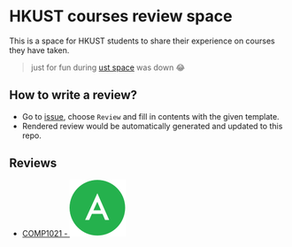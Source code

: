 # HKUST courses review space

This is a space for HKUST students to share their experience on courses they have taken.

> just for fun during [ust space](https://ust.space/) was down 😂

## How to write a review?

* Go to [issue](https://github.com/GLGDLY/HKUST_courses_space/issues/new/choose), choose `Review` and fill in contents with the given template. 
* Rendered review would be automatically generated and updated to this repo.

## Reviews

<!-- BEGIN INPUT -->
- [COMP1021 - ](./reviews/COMP1021) ![](./images/A.svg)
<!-- END INPUT -->
